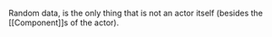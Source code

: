 Random data, is the only thing that is not an actor itself (besides the [[Component]]s of the actor).